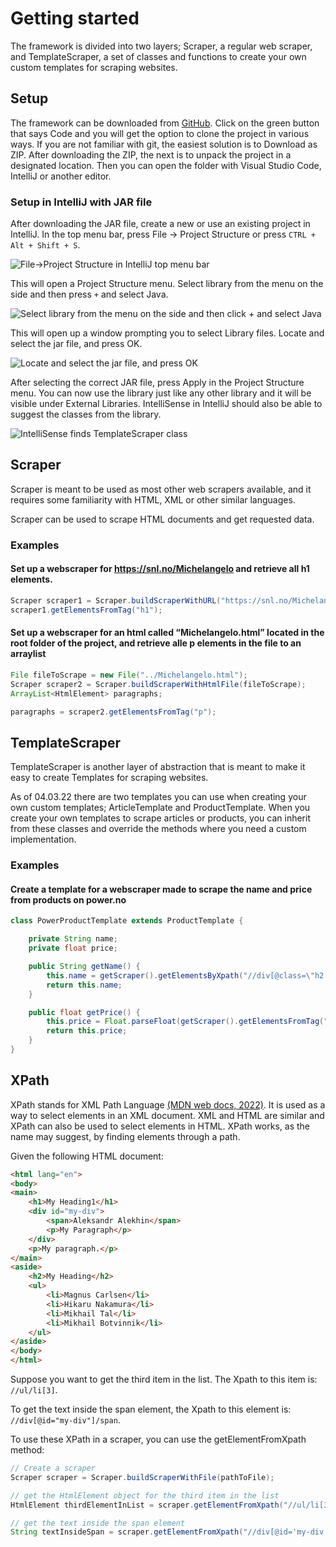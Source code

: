 # Getting started
The framework is divided into two layers; Scraper, a regular web scraper, and TemplateScraper, a set of classes and functions to create your own custom templates for scraping websites. 

## Setup
The framework can be downloaded from [GitHub](https://github.com/vetlewj/Rammeverk-FinalProject). Click on the green
button that says Code and you will get the option to clone the project in various ways. If you are not familiar with 
git, the easiest solution is to Download as ZIP. After downloading the ZIP, the next is to unpack the project in a 
designated location. Then you can open the folder with Visual Studio Code, IntelliJ or another editor.

### Setup in IntelliJ with JAR file

After downloading the JAR file, create a new or use an existing project in IntelliJ. In the top menu bar, press File &rarr; 
Project Structure or press `CTRL + Alt + Shift + S`. 

![File->Project Structure in IntelliJ top menu bar](documentation/images/openProjectStructureMenu.png)

This will open a Project Structure menu. Select library from the menu on the side and then press `+` and select Java.

![Select library from the menu on the side and then click + and select Java](documentation/images/addJavaLibrary.png)

This will open up a window prompting you to select Library files. Locate and select the jar file, and press OK. 

![Locate and select the jar file, and press OK](documentation/images/selectJarFile.png)

After selecting the correct JAR file, press Apply in the Project Structure menu. You can now use the library just like 
any other library and it will be visible under External Libraries. IntelliSense in IntelliJ should also be able to suggest the classes from the library.

![IntelliSense finds TemplateScraper class](documentation/images/showIntelliSense.png)

## Scraper
Scraper is meant to be used as most other web scrapers available, and it requires some familiarity with HTML, XML or 
other similar languages. 

Scraper can be used to scrape HTML documents and get requested data.

### Examples

#### Set up a webscraper for https://snl.no/Michelangelo and retrieve all h1 elements.

```java
Scraper scraper1 = Scraper.buildScraperWithURL("https://snl.no/Michelangelo");
scraper1.getElementsFromTag("h1");
```

#### Set up a webscraper for an html called “Michelangelo.html” located in the root folder of the project, and retrieve alle p elements in the file to an arraylist
```java
File fileToScrape = new File("../Michelangelo.html");
Scraper scraper2 = Scraper.buildScraperWithHtmlFile(fileToScrape);
ArrayList<HtmlElement> paragraphs;

paragraphs = scraper2.getElementsFromTag("p");
```

## TemplateScraper
TemplateScraper is another layer of abstraction that is meant to make it easy to create Templates for scraping websites.

As of 04.03.22 there are two templates you can use when creating your own custom templates; ArticleTemplate and 
ProductTemplate. When you create your own templates to scrape articles or products, you can inherit from these classes 
and override the methods where you need a custom implementation. 

### Examples

#### Create a template for a webscraper made to scrape the name and price from products on power.no

```java
class PowerProductTemplate extends ProductTemplate {

    private String name;
    private float price;

    public String getName() {
        this.name = getScraper().getElementsByXpath("//div[@class=\"h2 bold my-spacer-none\"][1]").toString();
        return this.name;
    }

    public float getPrice() {
        this.price = Float.parseFloat(getScraper().getElementsFromTag("pwr-price").toString());
        return this.price;
    }
}
```


## XPath
XPath stands for XML Path Language [(MDN web docs, 2022)](https://developer.mozilla.org/en-US/docs/Web/XPath). It is used as a way to select elements in an XML document. XML and HTML are similar 
and XPath can also be used to select elements in HTML. XPath works, as the name may suggest, by finding elements through
a path. 

Given the following HTML document:

```html
<html lang="en">
<body>
<main>
    <h1>My Heading1</h1>
    <div id="my-div">
        <span>Aleksandr Alekhin</span>
        <p>My Paragraph</p>
    </div>
    <p>My paragraph.</p>
</main>
<aside>
    <h2>My Heading</h2>
    <ul>
        <li>Magnus Carlsen</li>
        <li>Hikaru Nakamura</li>
        <li>Mikhail Tal</li>
        <li>Mikhail Botvinnik</li>        
    </ul>
</aside>
</body>
</html>
```

Suppose you want to get the third item in the list. The Xpath to this item is: `//ul/li[3]`. 

To get the text inside the span element, the Xpath to this element is: `//div[@id="my-div"]/span`.

To use these XPath in a scraper, you can use the getElementFromXpath method: 

```java 
// Create a scraper
Scraper scraper = Scraper.buildScraperWithFile(pathToFile);

// get the HtmlElement object for the third item in the list
HtmlElement thirdElementInList = scraper.getElementFromXpath("//ul/li[3]");

// get the text inside the span element
String textInsideSpan = scraper.getElementFromXpath("//div[@id='my-div']/span").toString();
```

